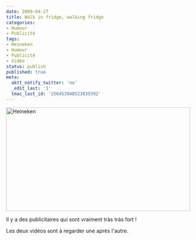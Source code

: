 ```yaml
---
date: 2009-04-27
title: Walk in fridge, walking fridge
categories:
- Humour
- Publicité
tags:
- Heineken
- Humour
- Publicité
- Vidéo
status: publish
published: true
meta:
  aktt_notify_twitter: 'no'
  _edit_last: '1'
  tmac_last_id: '256453948523835392'
---
```

<img class="alignnone size-full wp-image-1139" title="Heineken" src="https://dlgjp9x71cipk.cloudfront.net/2009/04/heineken.png" alt="Heineken" width="500" height="281" />

Il y a des publicitaires qui sont vraiment tr&agrave;s tr&agrave;s fort !

Les deux vid&eacute;os sont &agrave; regarder une apr&egrave;s l'autre.

<!--more-->

<object width="560" height="340" data="https://www.youtube.com/v/yIutgtzwhAc&amp;hl=fr&amp;fs=1" type="application/x-shockwave-flash"><param name="allowFullScreen" value="true" /><param name="allowscriptaccess" value="always" /><param name="src" value="https://www.youtube.com/v/yIutgtzwhAc&amp;hl=fr&amp;fs=1" /><param name="allowfullscreen" value="true" /></object>

<object width="560" height="340" data="https://www.youtube.com/v/mOvoO6eQDms&amp;hl=fr&amp;fs=1" type="application/x-shockwave-flash"><param name="allowFullScreen" value="true" /><param name="allowscriptaccess" value="always" /><param name="src" value="https://www.youtube.com/v/mOvoO6eQDms&amp;hl=fr&amp;fs=1" /><param name="allowfullscreen" value="true" /></object>
